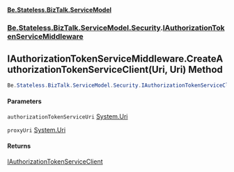 #### [Be.Stateless.BizTalk.ServiceModel](README.md 'README')
### [Be.Stateless.BizTalk.ServiceModel.Security](Be.Stateless.BizTalk.ServiceModel.Security.md 'Be.Stateless.BizTalk.ServiceModel.Security').[IAuthorizationTokenServiceMiddleware](IAuthorizationTokenServiceMiddleware.md 'Be.Stateless.BizTalk.ServiceModel.Security.IAuthorizationTokenServiceMiddleware')

## IAuthorizationTokenServiceMiddleware.CreateAuthorizationTokenServiceClient(Uri, Uri) Method

```csharp
Be.Stateless.BizTalk.ServiceModel.Security.IAuthorizationTokenServiceClient CreateAuthorizationTokenServiceClient(System.Uri authorizationTokenServiceUri, System.Uri proxyUri=null);
```
#### Parameters

<a name='Be.Stateless.BizTalk.ServiceModel.Security.IAuthorizationTokenServiceMiddleware.CreateAuthorizationTokenServiceClient(System.Uri,System.Uri).authorizationTokenServiceUri'></a>

`authorizationTokenServiceUri` [System.Uri](https://docs.microsoft.com/en-us/dotnet/api/System.Uri 'System.Uri')

<a name='Be.Stateless.BizTalk.ServiceModel.Security.IAuthorizationTokenServiceMiddleware.CreateAuthorizationTokenServiceClient(System.Uri,System.Uri).proxyUri'></a>

`proxyUri` [System.Uri](https://docs.microsoft.com/en-us/dotnet/api/System.Uri 'System.Uri')

#### Returns
[IAuthorizationTokenServiceClient](IAuthorizationTokenServiceClient.md 'Be.Stateless.BizTalk.ServiceModel.Security.IAuthorizationTokenServiceClient')